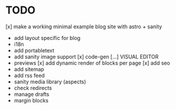 # TODO

[x] make a working minimal example blog site with astro + sanity
* add layout specific for blog
* i18n
* add portabletext 
* add sanity image support
[x] code-gen
[...] VISUAL EDITOR
* previews
[x] add dynamic render of blocks per page
[x] add seo
* add sitemap 
* add rss feed
* sanity media library (aspects)
* check redirects
* manage drafts
* margin blocks
